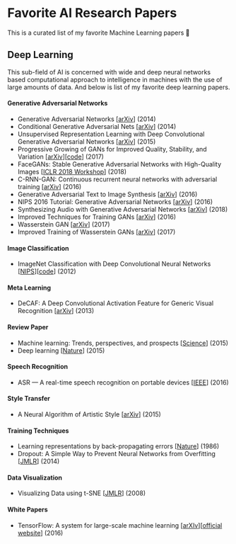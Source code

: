 # Favorite AI Research Papers
This is a curated list of my favorite Machine Learning papers 📝

## Deep Learning
This sub-field of AI is concerned with wide and deep neural networks based computational approach to intelligence in machines with the use of large amounts of data. And below is list of my favorite deep learning papers.

#### Generative Adversarial Networks
- Generative Adversarial Networks [[arXiv](https://arxiv.org/abs/1406.2661)] (2014)
- Conditional Generative Adversarial Nets [[arXiv](https://arxiv.org/abs/1411.1784)] (2014)
- Unsupervised Representation Learning with Deep Convolutional Generative Adversarial Networks [[arXiv](https://arxiv.org/abs/1511.06434)] (2015)
- Progressive Growing of GANs for Improved Quality, Stability, and Variation [[arXiv](https://arxiv.org/abs/1710.10196)][[code](https://github.com/rahulbhalley/Progressive-Growing-of-GANs)] (2017)
- FaceGANs: Stable Generative Adversarial Networks with High-Quality Images [[ICLR 2018 Workshop](https://openreview.net/forum?id=HJn_vKyPM)] (2018)
- C-RNN-GAN: Continuous recurrent neural networks with adversarial training [[arXiv](https://arxiv.org/abs/1611.09904)] (2016)
- Generative Adversarial Text to Image Synthesis [[arXiv](https://arxiv.org/abs/1605.05396)] (2016)
- NIPS 2016 Tutorial: Generative Adversarial Networks [[arXiv](https://arxiv.org/abs/1701.00160)] (2016)
- Synthesizing Audio with Generative Adversarial Networks [[arXiv](https://arxiv.org/abs/1802.04208)] (2018)
- Improved Techniques for Training GANs [[arXiv](https://arxiv.org/abs/1606.03498)] (2016)
- Wasserstein GAN [[arXiv](https://arxiv.org/abs/1701.07875)] (2017)
- Improved Training of Wasserstein GANs [[arXiv](https://arxiv.org/abs/1704.00028)] (2017)

#### Image Classification
- ImageNet Classification with Deep Convolutional Neural Networks [[NIPS](https://papers.nips.cc/paper/4824-imagenet-classification-with-deep-convolutional-neural-networks)][[code](https://github.com/rahulbhalley/AlexNet-TensorFlow)] (2012)

#### Meta Learning
- DeCAF: A Deep Convolutional Activation Feature for Generic Visual Recognition [[arXiv](https://arxiv.org/abs/1310.1531)] (2013)

#### Review Paper
- Machine learning: Trends, perspectives, and prospects [[Science](http://science.sciencemag.org/content/349/6245/255)] (2015)
- Deep learning [[Nature](https://www.nature.com/articles/nature14539)] (2015)

#### Speech Recognition
- ASR — A real-time speech recognition on portable devices [[IEEE](https://ieeexplore.ieee.org/document/7749004/)] (2016)

#### Style Transfer
- A Neural Algorithm of Artistic Style [[arXiv](https://arxiv.org/abs/1508.06576)] (2015)

#### Training Techniques
- Learning representations by back-propagating errors [[Nature](https://www.nature.com/articles/323533a0)] (1986)
- Dropout: A Simple Way to Prevent Neural Networks from Overfitting [[JMLR](http://jmlr.org/papers/v15/srivastava14a.html)] (2014)

#### Data Visualization
- Visualizing Data using t-SNE [[JMLR](http://www.jmlr.org/papers/v9/vandermaaten08a.html)] (2008)

#### White Papers
- TensorFlow: A system for large-scale machine learning [[arXIv](https://arxiv.org/abs/1605.08695)][[official website](https://www.tensorflow.org/)] (2016)
